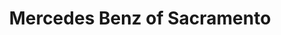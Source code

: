 ---
title: "Mercedes Benz of Sacramento"
url: /sacramento/mercedes-benz-of-sacramento/
shop: car
---